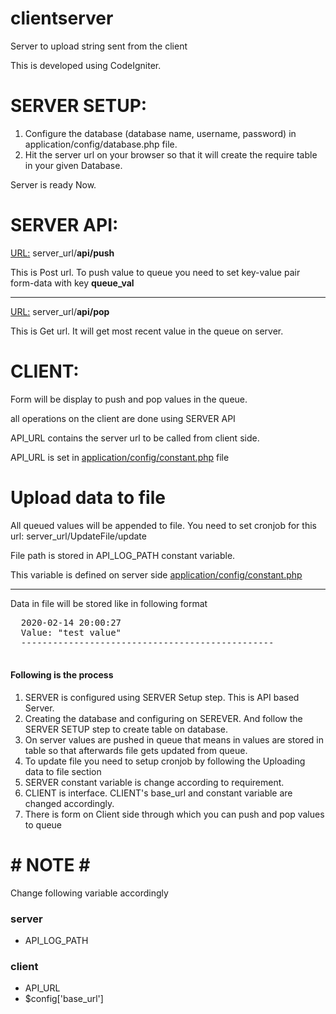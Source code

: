 # clientserver
Server to upload string sent from the client

This is developed using CodeIgniter.
# SERVER SETUP:
<ol><li>Configure the database (database name, username, password) in application/config/database.php file.</li>
<li>Hit the server url on your browser so that it will create the require table in your given Database.</li></ol>
  <p>Server is ready Now.</p>

# SERVER API:
<p><u>URL:</u> server_url/<b>api/push</b></p>
<p> This is Post url. To push value to queue you need to set key-value pair form-data with key <b>queue_val</b></p>
<hr>
<p><u>URL:</u> server_url/<b>api/pop</b></p>
<p> This is Get url. It will get most recent value in the queue on server.</p> 

# CLIENT:
<p>Form will be display to push and pop values in the queue.</p>
<p> all operations on the client are done using SERVER API </p>
<p>API_URL contains the server url to be called from client side.</p>
<p>API_URL is set in <u>application/config/constant.php</u> file</p>

# Upload data to file
<p>All queued values will be appended to file. You need to set cronjob for this url: server_url/UpdateFile/update </p>
<p>File path is stored in API_LOG_PATH constant variable.</p>
<p>This variable is defined on server side <u>application/config/constant.php</u></p>
<hr>
<p>Data in file will be stored like in following format
<pre>  2020-02-14 20:00:27
  Value: "test value"
  ------------------------------------------------
  </pre>
</p>
<h4>Following is the process</h4>
<ol>
  <li>SERVER is configured using SERVER Setup step. This is API based Server.</li>
  <li>Creating the database and configuring on SEREVER. And follow the SERVER SETUP step to create table on database.</li>
  <li>On server values are pushed in queue that means in values are stored in table so that afterwards file gets updated from queue.</li>
  <li>To update file you need to setup cronjob by following the Uploading data to file section</li>
  <li>SERVER constant variable is change according to requirement.</li>
  <li>CLIENT is interface. CLIENT's base_url and constant variable are changed accordingly.</li>
  <li>There is form on Client side through which you can push and pop values to queue</li>
</ol>

# # NOTE # #
Change following variable accordingly

<h3>server</h3>
<ul><li>API_LOG_PATH</li></ul>

<h3>client</h3>
<ul>
  <li>API_URL</li>
  <li>$config['base_url']</li>
</ul>
